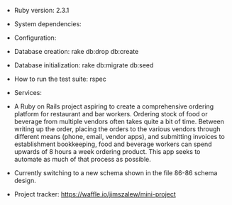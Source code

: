 * Ruby version: 2.3.1

* System dependencies:

* Configuration:

* Database creation: rake db:drop db:create

* Database initialization: rake db:migrate db:seed

* How to run the test suite: rspec

* Services:

* A Ruby on Rails project aspiring to create a comprehensive ordering platform for restaurant and bar workers. Ordering stock of food or beverage from multiple vendors often takes quite a bit of time. Between writing up the order, placing the orders to the various vendors through different means (phone, email, vendor apps), and submitting invoices to establishment bookkeeping, food and beverage workers can spend upwards of 8 hours a week ordering product. This app seeks to automate as much of that process as possible.

* Currently switching to a new schema shown in the file 86-86 schema design.

* Project tracker: https://waffle.io/jimszalew/mini-project
